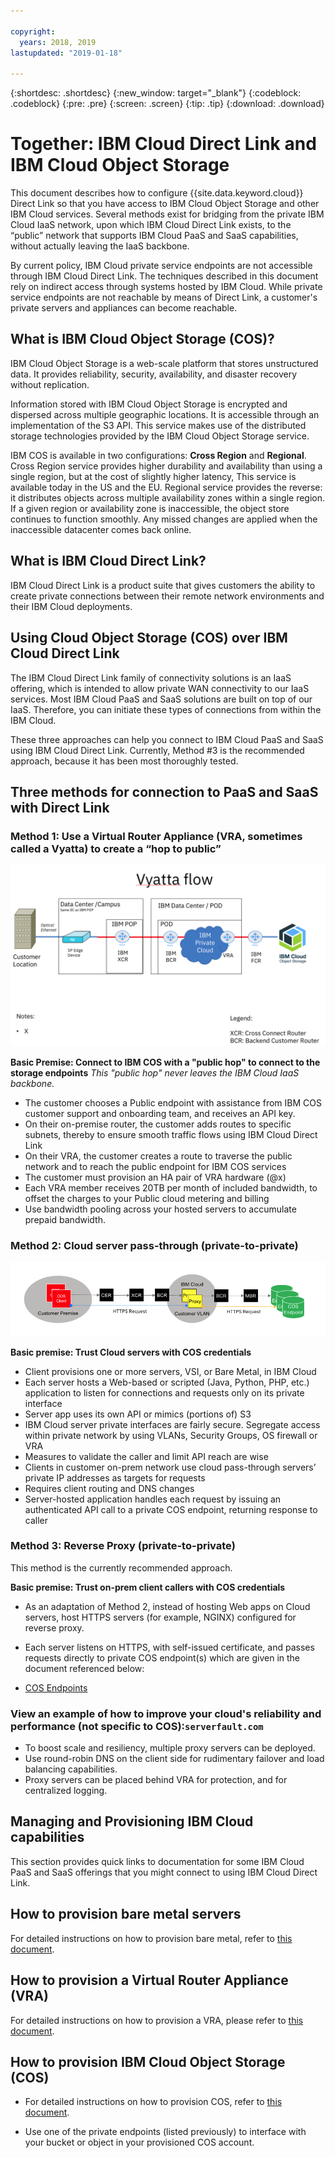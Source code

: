 ```yaml
---

copyright:
  years: 2018, 2019
lastupdated: "2019-01-18"

---
```


{:shortdesc: .shortdesc}
{:new_window: target="_blank"}
{:codeblock: .codeblock}
{:pre: .pre}
{:screen: .screen}
{:tip: .tip}
{:download: .download}

# Together: IBM Cloud Direct Link and IBM Cloud Object Storage

This document describes how to configure {{site.data.keyword.cloud}} Direct Link so that you have access to IBM Cloud Object Storage and other IBM Cloud services. Several methods exist for bridging from the private IBM Cloud IaaS network, upon which IBM Cloud Direct Link exists, to the “public” network that supports IBM Cloud PaaS and SaaS capabilities, without actually leaving the IaaS backbone.

By current policy, IBM Cloud private service endpoints are not accessible through IBM Cloud Direct Link. The techniques described in this document rely on indirect access through systems hosted by IBM Cloud. While private service endpoints are not reachable by means of Direct Link, a customer's private servers and appliances can become reachable.

## What is IBM Cloud Object Storage (COS)?

IBM Cloud Object Storage is a web-scale platform that stores unstructured data. It provides reliability, security, availability, and disaster recovery without replication.

Information stored with IBM Cloud Object Storage is encrypted and dispersed across multiple geographic locations. It is accessible through an implementation of the S3 API. This service makes use of the distributed storage technologies provided by the IBM Cloud Object Storage service.

IBM COS is available in two configurations: **Cross Region** and **Regional**. Cross Region service provides higher durability and availability than using a single region, but at the cost of slightly higher latency, This service is available today in the US and the EU. Regional service provides the reverse: it distributes objects across multiple availability zones within a single region. If a given region or availability zone is inaccessible, the object store continues to function smoothly. Any missed changes are applied when the inaccessible datacenter comes back online.

## What is IBM Cloud Direct Link?

IBM Cloud Direct Link is a product suite that gives customers the ability to create private connections between their remote network environments and their IBM Cloud deployments.

## Using Cloud Object Storage (COS) over IBM Cloud Direct Link

The IBM Cloud Direct Link family of connectivity solutions is an IaaS offering, which is intended to allow private WAN connectivity to our IaaS services. Most IBM Cloud PaaS and SaaS solutions are built on top of our IaaS. Therefore, you can initiate these types of connections from within the IBM Cloud.

These three approaches can help you connect to IBM Cloud PaaS and SaaS using IBM Cloud Direct Link. Currently, Method #3 is the recommended approach, because it has been most thoroughly tested.

## Three methods for connection to PaaS and SaaS with Direct Link


### Method 1: Use a Virtual Router Appliance (VRA, sometimes called a Vyatta) to create a “hop to public”

![vyatta-flow.png](images/vyatta-flow.png)



**Basic Premise: Connect to IBM COS with a "public hop" to connect to the storage endpoints**
*This "public hop" never leaves the IBM Cloud IaaS backbone.*

* The customer chooses a Public endpoint with assistance from IBM COS customer support and onboarding team, and receives an API key.
* On their on-premise router, the customer adds routes to specific subnets, thereby to ensure smooth traffic flows using IBM Cloud Direct Link
* On their VRA, the customer creates a route to traverse the public network and to reach the public endpoint for IBM COS services
* The customer must provision an HA pair of VRA hardware (@x)
* Each VRA member receives 20TB per month of included bandwidth, to offset the charges to your Public cloud metering and billing
* Use bandwidth pooling across your hosted servers to accumulate prepaid bandwidth.


### Method 2: Cloud server pass-through (private-to-private)

![reverse=proxy](images/reverse-proxy.png)

**Basic premise: Trust Cloud servers with COS credentials**

 * Client provisions one or more servers, VSI, or Bare Metal, in IBM Cloud
 * Each server hosts a Web-based or scripted (Java, Python, PHP, etc.) application to listen for connections and requests only on its private interface
 * Server app uses its own API or mimics (portions of) S3
 * IBM Cloud server private interfaces are fairly secure. Segregate access within private network by using VLANs, Security Groups, OS firewall or VRA
 * Measures to validate the caller and limit API reach are wise
 * Clients in customer on-prem network use cloud pass-through servers’ private IP addresses as targets for requests
 * Requires client routing and DNS changes
 * Server-hosted application handles each request by issuing an authenticated API call to a private COS endpoint, returning response to caller

### Method 3: Reverse Proxy (private-to-private)

This method is the currently recommended approach.

**Basic premise: Trust on-prem client callers with COS credentials**



 * As an adaptation of Method 2, instead of hosting Web apps on Cloud servers, host HTTPS servers (for example,  NGINX) configured for reverse proxy.
 * Each server listens on HTTPS, with self-issued certificate, and passes requests directly to private COS endpoint(s) which are given in the document referenced below:

* [COS Endpoints](docs/services/cloud-object-storage/basics?topic=cloud-object-storage-endpoints#endpoints)

### View an example of how to improve your cloud's reliability and performance (not specific to COS):`serverfault.com`

 * To boost scale and resiliency, multiple proxy servers can be deployed.
 * Use round-robin DNS on the client side for rudimentary failover and load balancing capabilities.
 * Proxy servers can be placed behind VRA for protection, and for centralized logging.

 ## Managing and Provisioning IBM Cloud capabilities

This section provides quick links to documentation for some IBM Cloud PaaS and SaaS offerings that you might connect to using IBM Cloud Direct Link.

## How to provision bare metal servers

For detailed instructions on how to provision bare metal, refer to [this document](https://cloud.ibm.com/docs/bare-metal?topic=bare-metal-about-bare-metal-servers).

## How to provision a Virtual Router Appliance (VRA)

For detailed instructions on how to provision a VRA, please refer to [this document](/docs/infrastructure/virtual-router-appliance?topic=virtual-router-appliance-getting-started-with-ibm-virtual-router-appliance#getting-started).

## How to provision IBM Cloud Object Storage (COS)

 * For detailed instructions on how to provision COS, refer to [this document](https://cloud.ibm.com/catalog/services/cloud-object-storage).

 * Use one of the private endpoints (listed previously) to interface with your bucket or object in your provisioned COS account.
